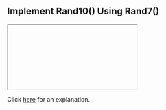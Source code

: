 ##  Implement Rand10() Using Rand7() 

<iframe></iframe>

Click [here](Explanation.md) for an explanation.

